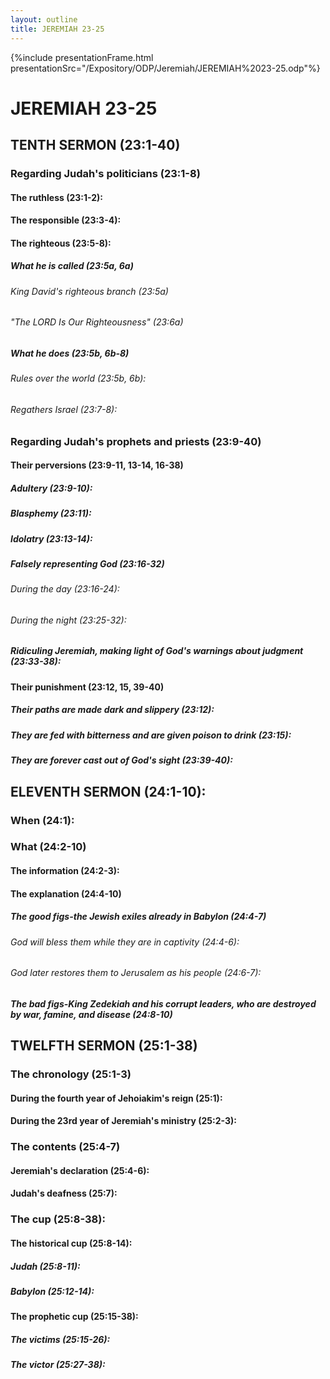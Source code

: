 ```yaml
---
layout: outline
title: JEREMIAH 23-25
---
```

{%include presentationFrame.html presentationSrc="/Expository/ODP/Jeremiah/JEREMIAH%2023-25.odp"%}

# JEREMIAH 23-25 
## TENTH SERMON (23:1-40) 
###  Regarding Judah\'s politicians (23:1-8) 
####  The ruthless (23:1-2): 
####  The responsible (23:3-4): 
####  The righteous (23:5-8): 
#####  What he is called (23:5a, 6a) 
######  King David\'s righteous branch (23:5a) 
######  \"The LORD Is Our Righteousness\" (23:6a) 
#####  What he does (23:5b, 6b-8) 
######  Rules over the world (23:5b, 6b): 
######  Regathers Israel (23:7-8): 
###  Regarding Judah\'s prophets and priests (23:9-40) 
####  Their perversions (23:9-11, 13-14, 16-38) 
#####  Adultery (23:9-10): 
#####  Blasphemy (23:11): 
#####  Idolatry (23:13-14): 
#####  Falsely representing God (23:16-32) 
######  During the day (23:16-24): 
######  During the night (23:25-32): 
#####  Ridiculing Jeremiah, making light of God\'s warnings about judgment (23:33-38): 
####  Their punishment (23:12, 15, 39-40) 
#####  Their paths are made dark and slippery (23:12): 
#####  They are fed with bitterness and are given poison to drink (23:15): 
#####  They are forever cast out of God\'s sight (23:39-40): 
## ELEVENTH SERMON (24:1-10): 
###  When (24:1): 
###  What (24:2-10) 
####  The information (24:2-3): 
####  The explanation (24:4-10) 
#####  The good figs-the Jewish exiles already in Babylon (24:4-7) 
######  God will bless them while they are in captivity (24:4-6): 
######  God later restores them to Jerusalem as his people (24:6-7): 
#####  The bad figs-King Zedekiah and his corrupt leaders, who are destroyed by war, famine, and disease (24:8-10) 
## TWELFTH SERMON (25:1-38) 
###  The chronology (25:1-3) 
####  During the fourth year of Jehoiakim\'s reign (25:1): 
####  During the 23rd year of Jeremiah\'s ministry (25:2-3): 
###  The contents (25:4-7) 
####  Jeremiah\'s declaration (25:4-6): 
####  Judah\'s deafness (25:7): 
###  The cup (25:8-38): 
####  The historical cup (25:8-14): 
#####  Judah (25:8-11): 
#####  Babylon (25:12-14): 
####  The prophetic cup (25:15-38): 
#####  The victims (25:15-26): 
#####  The victor (25:27-38): 
